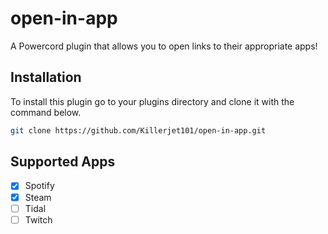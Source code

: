 # open-in-app
A Powercord plugin that allows you to open links to their appropriate apps!

## Installation
To install this plugin go to your plugins directory and clone it with the command below.

```bash
git clone https://github.com/Killerjet101/open-in-app.git
```

## Supported Apps
- [x] Spotify
- [x] Steam
- [ ] Tidal
- [ ] Twitch
